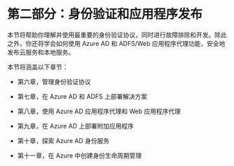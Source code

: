 # 第二部分：身份验证和应用程序发布

本节将帮助你理解并使用最重要的身份验证协议，同时进行故障排除和开发。除此之外，你还将学会如何使用 Azure AD 和 ADFS/Web 应用程序代理功能，安全地发布云服务和本地服务。

本节将涵盖以下章节：

+   第六章，管理身份验证协议

+   第七章，在 Azure AD 和 ADFS 上部署解决方案

+   第八章，使用 Azure AD 应用程序代理和 Web 应用程序代理

+   第九章，在 Azure AD 上部署附加应用程序

+   第十章，探索 Azure AD 身份服务

+   第十一章，在 Azure 中创建身份生命周期管理
